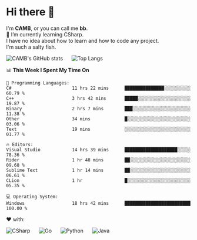 # Hi there 👋
<!--
**CAMB-dev/CAMB-dev** is a ✨ _special_ ✨ repository because its `README.md` (this file) appears on your GitHub profile.

Here are some ideas to get you started:

- 🔭 I’m currently working on ...
- 🌱 I’m currently learning ...
- 👯 I’m looking to collaborate on ...
- 🤔 I’m looking for help with ...
- 💬 Ask me about ...
- 📫 How to reach me: ...
- 😄 Pronouns: ...
- ⚡ Fun fact: ...
-->
 I'm **CAMB**, or you can call me **bb**.  
 🌱 I’m currently learning CSharp.  
 I have no idea about how to learn and how to code any project.  
 I'm such a salty fish.
 
 
![CAMB's GitHub stats](https://github-readme-stats.vercel.app/api?username=CAMB-dev&show_icons=true&theme=tokyonight)
&nbsp;&nbsp;&nbsp;&nbsp;
![Top Langs](https://github-readme-stats.vercel.app/api/top-langs/?username=CAMB-dev&langs_count=5&theme=tokyonight)


<!--START_SECTION:waka-->
📊 **This Week I Spent My Time On** 

```text
💬 Programming Languages: 
C#                       11 hrs 22 mins      ███████████████░░░░░░░░░░   60.79 % 
C++                      3 hrs 42 mins       █████░░░░░░░░░░░░░░░░░░░░   19.87 % 
Binary                   2 hrs 7 mins        ███░░░░░░░░░░░░░░░░░░░░░░   11.38 % 
Other                    34 mins             █░░░░░░░░░░░░░░░░░░░░░░░░   03.06 % 
Text                     19 mins             ░░░░░░░░░░░░░░░░░░░░░░░░░   01.77 % 

🔥 Editors: 
Visual Studio            14 hrs 39 mins      ████████████████████░░░░░   78.36 % 
Rider                    1 hr 48 mins        ██░░░░░░░░░░░░░░░░░░░░░░░   09.68 % 
Sublime Text             1 hr 14 mins        ██░░░░░░░░░░░░░░░░░░░░░░░   06.61 % 
CLion                    1 hr                █░░░░░░░░░░░░░░░░░░░░░░░░   05.35 % 

💻 Operating System: 
Windows                  18 hrs 42 mins      █████████████████████████   100.00 % 
```


<!--END_SECTION:waka-->


❤ with:

![CSharp](https://img.shields.io/badge/CSharp-%23512BD4?style=for-the-badge&logo=.net)
&nbsp;&nbsp;&nbsp;&nbsp;
![Go](https://img.shields.io/badge/Go-000000?style=for-the-badge&logo=go)
&nbsp;&nbsp;&nbsp;&nbsp;
![Python](https://img.shields.io/badge/Python-000000?style=for-the-badge&logo=python)
&nbsp;&nbsp;&nbsp;&nbsp;
![Java](https://img.shields.io/badge/Java-964B00?style=for-the-badge&logo=openjdk)
